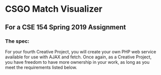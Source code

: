 # CSGO Match Visualizer
## For a CSE 154 Spring 2019 Assignment
### The spec:
For your fourth Creative Project, you will create your own PHP web service available for use
with AJAX and fetch. Once again, as a Creative Project, you have
freedom to have more ownership in your work, as long as you meet the requirements listed below.


